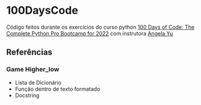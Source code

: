# 100DaysCode
Código feitos durante os exercícios do curso python [100 Days of Code: The Complete Python Pro Bootcamp for 2022](https://www.udemy.com/course/100-days-of-code/) com instrutora [Angela Yu](https://twitter.com/yu_angela)

## Referências

### Game Higher_low
- Lista de Dicionário
- Função dentro de texto formatado
- Docstring
